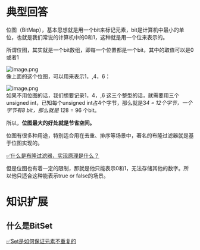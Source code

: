# 典型回答

位图（BitMap），基本思想就是用一个bit来标记元素，bit是计算机中最小的单位，也就是我们常说的计算机中的0和1，这种就是用一个位来表示的。

所谓位图，其实就是一个bit数组，即每一个位置都是一个bit，其中的取值可以是0或者1

![image.png](https://cdn.nlark.com/yuque/0/2023/png/5378072/1684394416334-19381463-1f61-4f08-bb1c-6f904070c44d.png#averageHue=%23f7f7f7&clientId=u7dfec50b-61cd-4&from=paste&height=165&id=u1aa24ce0&originHeight=160&originWidth=651&originalType=binary&ratio=2&rotation=0&showTitle=false&size=5957&status=done&style=none&taskId=u9c875eaa-e1a2-4bb7-a00e-850b8353d88&title=&width=669.5)<br />像上面的这个位图，可以用来表示1，,4，6：

![image.png](https://cdn.nlark.com/yuque/0/2023/png/5378072/1684394525006-a77cfaae-23d1-46e2-85b5-e0a8aa161391.png#averageHue=%23f9f9f9&clientId=u7dfec50b-61cd-4&from=paste&height=236&id=u2d86efd9&originHeight=251&originWidth=692&originalType=binary&ratio=2&rotation=0&showTitle=false&size=9523&status=done&style=none&taskId=u37ba96cd-283e-4b7d-bcb7-fd50fc2f1d4&title=&width=651)<br />如果不用位图的话，我们想要记录1，4，,6 这三个整型的话，就需要用三个unsigned int，已知每个unsigned int占4个字节，那么就是3*4 = 12个字节，一个字节有8 bit，那么就是 12*8 = 96 个bit。

所以，**位图最大的好处就是节省空间。**

位图有很多种用途，特别适合用在去重、排序等场景中，著名的布隆过滤器就是基于位图实现的。

[✅什么是布隆过滤器，实现原理是什么？](https://www.yuque.com/hollis666/fo22bm/gp9ymie1n39uavah?view=doc_embed)


但是位图也有着一定的限制，那就是他只能表示0和1，无法存储其他的数字。所以他只适合这种能表示true or false的场景。
# 知识扩展
## 什么是BitSet
[✅Set是如何保证元素不重复的](https://www.yuque.com/hollis666/fo22bm/iyr09c?view=doc_embed&inner=deT38)

